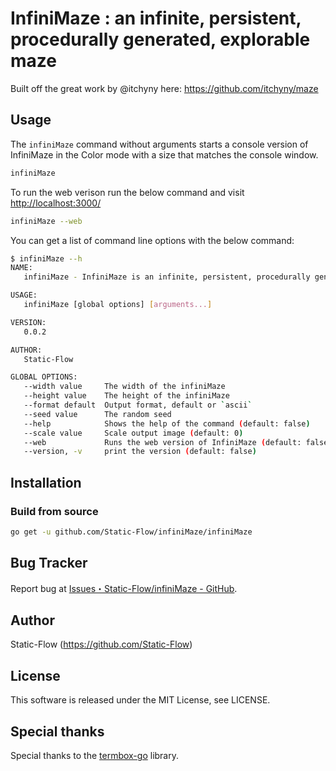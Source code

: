 # InfiniMaze : an infinite, persistent, procedurally generated, explorable maze

Built off the great work by @itchyny here: https://github.com/itchyny/maze

## Usage
The `infiniMaze` command without arguments starts a console version of InfiniMaze in the Color mode with a size that matches the console window.
```sh
infiniMaze
```

To run the web verison run the below command and visit [http://localhost:3000/](http://localhost:3000/)
```sh
infiniMaze --web
```

You can get a list of command line options with the below command:
```sh
$ infiniMaze --h
NAME:
   infiniMaze - InfiniMaze is an infinite, persistent, procedurally generated, explorable maze

USAGE:
   infiniMaze [global options] [arguments...]

VERSION:
   0.0.2

AUTHOR:
   Static-Flow

GLOBAL OPTIONS:
   --width value     The width of the infiniMaze
   --height value    The height of the infiniMaze
   --format default  Output format, default or `ascii`
   --seed value      The random seed
   --help            Shows the help of the command (default: false)
   --scale value     Scale output image (default: 0)
   --web             Runs the web version of InfiniMaze (default: false)
   --version, -v     print the version (default: false)
```

## Installation

### Build from source
```bash
go get -u github.com/Static-Flow/infiniMaze/infiniMaze
```

## Bug Tracker
Report bug at [Issues・Static-Flow/infiniMaze - GitHub](https://github.com/Static-Flow/infiniMaze/issues).

## Author
Static-Flow (https://github.com/Static-Flow)

## License
This software is released under the MIT License, see LICENSE.

## Special thanks
Special thanks to the [termbox-go](https://github.com/nsf/termbox-go) library.
